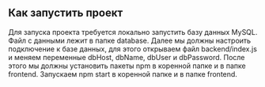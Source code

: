 ## Как запустить проект
Для запуска проекта требуется локально запустить базу данных MySQL. Файл с данными лежит в папке database.
Далее мы должны настроить подключение к базе данных, для этого открываем файл backend/index.js и меняем переменные dbHost, dbName, dbUser и dbPassword.
После этого мы должны установить пакеты npm в коренной папке и в папке frontend.
Запускаем npm start в коренной папке и в папке frontend.